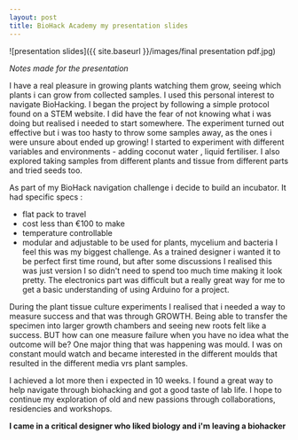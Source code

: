 ```yaml
---
layout: post
title: BioHack Academy my presentation slides
---
```


![presentation slides]({{ site.baseurl }}/images/final presentation pdf.jpg)

_Notes made for the presentation_

I have a real pleasure in growing plants watching them grow, seeing which plants i can grow from collected samples.
I used this personal interest to navigate BioHacking.
I began the project by following a simple protocol found on a STEM website. I did have the fear of not knowing what i was doing but realised i needed to start somewhere.
The experiment turned out effective but i was too hasty to throw some samples away, as the ones i were unsure about ended up growing!
I started to experiment with different variables and environments - adding coconut water , liquid fertiliser. I also explored taking samples from different plants and tissue from different parts and tried seeds too.

As part of my BioHack navigation challenge i decide to build an incubator.
It had specific specs :
* flat pack to travel
* cost less than €100 to make
* temperature controllable
* modular and adjustable to be used for plants, mycelium and bacteria
I feel this was my biggest challenge. As a trained designer i wanted it to be perfect first time round, but after some discussions I realised this was just version I so didn't need to spend too much time making it look pretty.
The electronics part was difficult but a really great way for me to get a basic understanding of using Arduino for a project.

During the plant tissue culture experiments I realised that i needed a way to measure success and that was through GROWTH.
Being able to transfer the specimen into larger growth chambers and seeing new roots felt like a success.
BUT how can one measure failure when you have no idea what the outcome will be?
One major thing that was happening was mould. I was on constant mould watch and became interested in the different moulds that resulted in the different media vrs plant samples.

I achieved a lot more then i expected in 10 weeks.
I found a great way to help navigate through biohacking and got a good taste of lab life. I hope to continue my exploration of old and new passions through collaborations, residencies and workshops.

**I came in a critical designer who liked biology and i'm leaving a biohacker**
